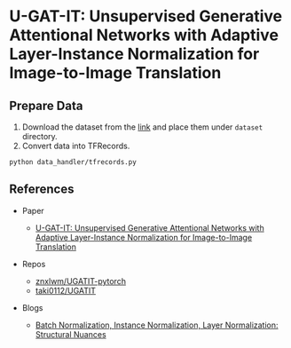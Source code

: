 # U-GAT-IT: Unsupervised Generative Attentional Networks with Adaptive Layer-Instance Normalization for Image-to-Image Translation

## Prepare Data
  1. Download the dataset from the [link](https://drive.google.com/file/d/1xOWj1UVgp6NKMT3HbPhBbtq2A4EDkghF/view?usp=sharing) and place them under `dataset` directory.
  2. Convert data into TFRecords.
```
python data_handler/tfrecords.py
```

## References
- Paper
  - [U-GAT-IT: Unsupervised Generative Attentional Networks with Adaptive Layer-Instance Normalization for Image-to-Image Translation](https://arxiv.org/abs/1907.10830)<br>

- Repos
  - [znxlwm/UGATIT-pytorch](https://github.com/znxlwm/UGATIT-pytorch)
  - [taki0112/UGATIT](https://github.com/taki0112/UGATIT)

- Blogs
  - [Batch Normalization, Instance Normalization, Layer Normalization: Structural Nuances](https://becominghuman.ai/all-about-normalization-6ea79e70894b)